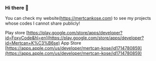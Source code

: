 ### Hi there 👋

You can check my website(https://mertcankose.com) to see my projects whose codes I cannot share publicly!

Play store [https://play.google.com/store/apps/developer?id=FoxyCode&hl=en](https://play.google.com/store/apps/developer?id=Mertcan+K%C3%B6se)
App Store [https://apps.apple.com/us/developer/mertcan-kose/id1714780859](https://apps.apple.com/us/developer/mertcan-kose/id1714780859)
